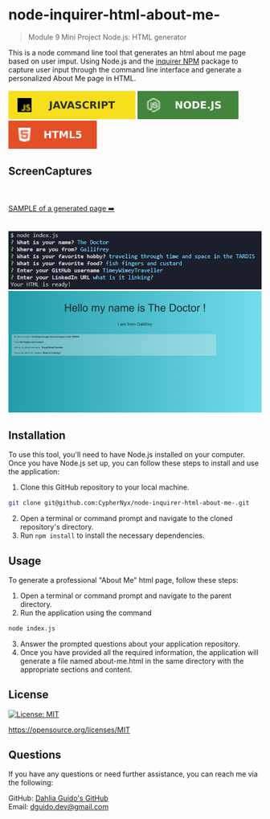 # node-inquirer-html-about-me-
> Module 9 Mini Project Node.js: HTML generator

This is a node command line tool that generates an html about me page based on user imput. Using Node.js and the [inquirer NPM](https://www.npmjs.com/package/inquirer/v/9.2.8) package to capture user input through the command line interface and generate a personalized About Me page in HTML.<br><br>
![JavaScript](./assets/JavaScript.svg)
![Node](./assets/node.svg)
![HTML](./assets/html.svg)

## ScreenCaptures
<br><br>
[SAMPLE of a generated page ➡️](https://github.com/CypherNyx/node-inquirer-html-about-me-/blob/main/assets/SAMPLE-about-me.html)
<br><br>

![prompts](./assets/screencapture-prompts.png)
![sample page](./assets/screencapture-SAMPLE.png)

## Installation
To use this tool, you'll need to have Node.js installed on your computer. Once you have Node.js set up, you can follow these steps to install and use the application:

1. Clone this GitHub repository to your local machine. <br> 
```sh
git clone git@github.com:CypherNyx/node-inquirer-html-about-me-.git
```
2. Open a terminal or command prompt and navigate to the cloned repository's directory.
3. Run ```npm install``` to install the necessary dependencies.

## Usage
To generate a professional "About Me" html page, follow these steps:

1. Open a terminal or command prompt and navigate to the parent directory.
2. Run the application using the command <br>
```sh
node index.js
```
3. Answer the prompted questions about your application repository.
4. Once you have provided all the required information, the application will generate a file named about-me.html in the same directory with the appropriate sections and content.

## License
[![License: MIT](https://img.shields.io/badge/License-MIT-yellow.svg)](https://opensource.org/licenses/MIT)
  
  https://opensource.org/licenses/MIT 

## Questions
If you have any questions or need further assistance, you can reach me via the following:

  GitHub: [Dahlia Guido's GitHub](https://github.com/CypherNyx) <br>
  Email: dguido.dev@gmail.com
  